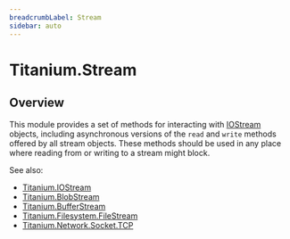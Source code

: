```yaml
---
breadcrumbLabel: Stream
sidebar: auto
---
```


# Titanium.Stream

<ProxySummary/>

## Overview

This module provides a set of methods for interacting with
[IOStream](Titanium.IOStream) objects, including asynchronous versions of the 
`read` and `write` methods offered by all stream objects. These 
methods should be used in any place where reading from or writing
to a stream might block.

See also:

* [Titanium.IOStream](Titanium.IOStream)
* [Titanium.BlobStream](Titanium.BlobStream)
* [Titanium.BufferStream](Titanium.BufferStream)
* [Titanium.Filesystem.FileStream](Titanium.Filesystem.FileStream)
* [Titanium.Network.Socket.TCP](Titanium.Network.Socket.TCP)

<ApiDocs/>
